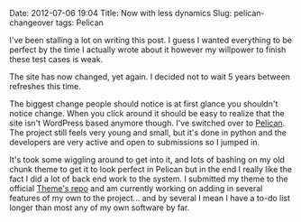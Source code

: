 Date: 2012-07-06 19:04
Title: Now with less dynamics
Slug: pelican-changeover
tags: Pelican

I've been stalling a lot on writing this post. I guess I wanted everything to be perfect by the time I actually wrote about it however my willpower to finish these test cases is weak.

The site has now changed, yet again. I decided not to wait 5 years between refreshes this time.

The biggest change people should notice is at first glance you shouldn't notice change. When you click around it should be easy to realize that the site isn't WordPress based anymore though. I've switched over to [Pelican](http://pelican.notmyidea.org/en/2.8/index.html). The project still feels very young and small, but it's done in python and the developers are very active and open to submissions so I jumped in.

It's took some wiggling around to get into it, and lots of bashing on my old chunk theme to get it to look perfect in Pelican but in the end I really like the fact I did a lot of back end work to the system. I submitted my theme to the official [Theme's repo](https://github.com/ametaireau/pelican-themes) and am currently working on adding in several features of my own to the project... and by several I mean I have a to-do list longer than most any of my own software by far.
